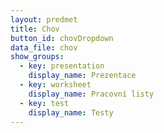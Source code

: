 ```yaml
---
layout: predmet
title: Chov
button_id: chovDropdown
data_file: chov
show_groups:
  - key: presentation
    display_name: Prezentace
  - key: worksheet
    display_name: Pracovní listy
  - key: test
    display_name: Testy
---
```

